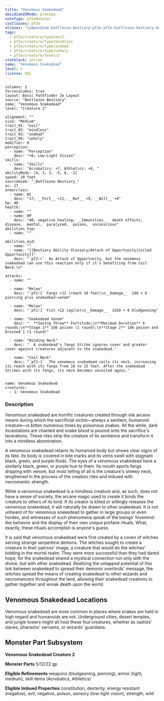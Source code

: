 ```yaml
---
title: "Venomous Snakedead"
obsidianUIMode: preview
noteType: pf2eMonster
cssClasses: pf2e
aliases: "Compendium.battlezoo-bestiary-pf2e.pf2e-battlezoo-bestiary.Actor.BdqQszXqy86fctDS" 
tags:
  - pf2e/creature/type/evil
  - pf2e/creature/type/mindless
  - pf2e/creature/type/undead
  - pf2e/creature/type/unholy
  - pf2e/creature/level/2
statblock: inline
name: "Venomous Snakedead"
level: 2
license: OGL
---
```


```statblock
columns: 2
forcecolumns: true
layout: Basic Pathfinder 2e Layout
source: "Battlezoo Bestiary"
name: "Venomous Snakedead"
level: "Creature 2"

alignment: ""
size: "Medium"
trait_01: "evil"
trait_02: "mindless"
trait_03: "undead"
trait_04: "unholy"
modifier: 6
perception:
  - name: "Perception"
    desc: "+6; Low-Light Vision"
skills:
  - name: "Skills"
    desc: "Acrobatics: +7, Athletics: +8, "
abilityMods: [4, 3, 3, -5, 0, -2]
speed: 20 feet
sourcebook: "_Battlezoo Bestiary_"
ac: 17
armorclass:
  - name: AC
    desc: "17; __Fort__ +11, __Ref__ +9, __Will__ +4"
hp: 40
health:
  - name: ""
  - name: HP
    desc: "40, negative healing; __Immunities__  death effects,  disease,  mental,  paralyzed,  poison,  unconscious"
abilities_top:
  - name: ""

abilities_mid:
  - name: ""
  - name: "[[Bestiary Ability Glossary/Attack of Opportunity|Coiled Opportunity]]"
    desc: "`pf2:r`  As Attack of Opportunity, but the venomous snakedead can use this reaction only if it's benefiting from Coil Neck.\n"

attacks:
  - name: ""

  - name: "Melee"
    desc: "`pf2:1` Fangs +12 (reach 10 feet)\n__Damage__  1d8 + 6 piercing plus snakedead-venom"

  - name: "Melee"
    desc: "`pf2:1` Fist +12 (agile)\n__Damage__  1d10 + 6 bludgeoning"

  - name: "Snakedead Venom"
    desc: "  **Saving Throw** Fortitude;\n**Maximum Duration** 6 rounds;\n**Stage 1** 1d6 poison (1 round);\n**Stage 2** 1d6 poison and Drained 1 (1 round)"

  - name: "Winding Neck"
    desc: "  A snakedead's fangs Strike ignores cover and greater cover against creatures adjacent to the snakedead."

  - name: "Coil Neck"
    desc: "`pf2:1`  The venomous snakedead coils its neck, increasing its reach with its fangs from 10 to 15 feet. After the snakedead Strikes with its fangs, its neck becomes uncoiled again."
 
```

```encounter-table
name: Venomous Snakedead
creatures:
  - 1: Venomous Snakedead
```


### Description
Venomous snakedead are horrific creatures created through vile arcane means during which the sacrificial victim—always a sentient, humanoid creature—is bitten numerous times by poisonous snakes. All the while, dark incantations are chanted and snake blood is poured onto the sacrifice's lacerations. These rites strip the creature of its sentience and transform it into a mindless abomination.

A venomous snakedead retains its humanoid body but shows clear signs of its fate. Its body is covered in bite marks and its veins swell with stagnant black, green, and purple fluids. The eyes of a venomous snakedead have a similarly black, green, or purple hue to them. Its mouth sports fangs dripping with venom, but most telling of all is the creature's sinewy neck, lengthened in the process of the creation rites and imbued with necromantic strength.

While a venomous snakedead is a mindless creature and, as such, does not have a sense of society, the arcane magic used to create it binds the creature to others of its kind. If its creator is killed or willingly releases the venomous snakedead, it will naturally be drawn to other snakedead. It is not unheard of for venomous snakedead to gather in large groups or even hordes, and witnesses of such phenomena speak of the beings' hivemind-like behavior and the display of their own unique profane rituals. What, exactly, these rituals accomplish is anyone's guess.

It is said that venomous snakedead were first created by a coven of witches serving strange serpentine demons. The witches sought to create a creature in their patrons' image, a creature that would do the witches' bidding in the mortal realm. They were more successful than they had dared hope, for the snakedead shared a mystical connection not only with the divine, but with other snakedead. Realizing the untapped potential of this link between snakedead to spread their demonic overlords' message, the witches spread the means of creating snakedead to other wizards and necromancers throughout the land, allowing their snakedead creations to gather together and wreak death upon the world.

## Venomous Snakedead Locations

Venomous snakedead are more common in places where snakes are held in high regard and humanoids are not. Underground cities, desert temples, and jungle towers might all host these foul creatures, whether as sadists' slaves, pharaohs' servants, or wizards' guardians.

## Monster Part Subsystem

**Venomous Snakedead Creature 2**

**Monster Parts** 5/12/22 gp

**Eligible Refinements** weapons (bludgeoning, piercing), armor (light, medium), skill items (Acrobatics, Athletics)

**Eligible Imbued Properties** constitution, dexterity, energy resistant (negative), evil, negative, poison, sensory (low-light vision), strength, wild
